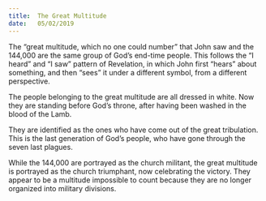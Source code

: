 ```yaml
---
title:  The Great Multitude
date:   05/02/2019
---
```


The “great multitude, which no one could number” that John saw and the 144,000 are the same group of God’s end-time people. This follows the “I heard” and “I saw” pattern of Revelation, in which John first “hears” about something, and then “sees” it under a different symbol, from a different perspective.

The people belonging to the great multitude are all dressed in white. Now they are standing before God’s throne, after having been washed in the blood of the Lamb.

They are identified as the ones who have come out of the great tribulation. This is the last generation of God’s people, who have gone through the seven last plagues.

While the 144,000 are portrayed as the church militant, the great multitude is portrayed as the church triumphant, now celebrating the victory. They appear to be a multitude impossible to count because they are no longer organized into military divisions.
